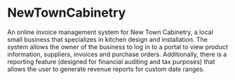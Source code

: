 # NewTownCabinetry

An online invoice management system for New Town Cabinetry, a local small business that specializes in kitchen design and 
installation. The system allows the owner of the business to log in to a portal to view product information, suppliers, 
invoices and purchase orders.  Additionally, there is a reporting feature (designed for financial auditing and tax purposes) 
that allows the user to generate revenue reports for custom date ranges.
